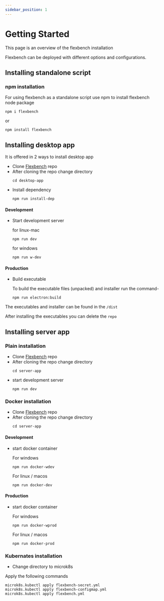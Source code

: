 ```yaml
---
sidebar_position: 1
---
```

# Getting Started
This page is an overview of the flexbench installation

Flexbench can be deployed with different options and configurations. 

## Installing standalone script

### npm installation

For using flexbench as a standalone script use npm to install flexbench node package 

```
npm i flexbench
```
or 
```
npm install flexbench
```

## Installing desktop app

It is offered in 2 ways to install desktop app


- Clone [Flexbench](https://github.com/flexivian/flexbench) repo 
- After cloning the repo change directory
  ```
  cd desktop-app
  ``` 
- Install dependency 
  ```
  npm run install-dep
  ```

#### Development
- Start development server 

  for linux-mac 
  ```
  npm run dev
  ```
  for windows 
  ```
  npm run w-dev
  ```

#### Production
- Build executable

  To build the executable files (unpacked) and installer run the command-
  ```
  npm run electron:build
  ```

The executables and installer can be found in the `/dist`

After installing the executables you can delete the `repo`

## Installing server app

### Plain installation 

- Clone [Flexbench](https://github.com/flexivian/flexbench) repo 
- After cloning the repo change directory
  ```
  cd server-app
  ``` 
- start development server
  ```
  npm run dev
  ```
### Docker installation

- Clone [Flexbench](https://github.com/flexivian/flexbench) repo 
- After cloning the repo change directory
  ```
  cd server-app
  ``` 
#### Development

- start docker container

  For windows
  ```
  npm run docker-wdev
  ```
  For linux / macos
  ```
  npm run docker-dev
  ```

#### Production
- start docker container

  For windows
  ```
  npm run docker-wprod
  ```
  For linux / macos
  ```
  npm run docker-prod
  ```

### Kubernates installation

- Change directory to microk8s

Apply the following commands

    microk8s.kubectl apply flexbench-secret.yml
    microk8s.kubectl apply flexbench-configmap.yml
    microk8s.kubectl apply flexbench.yml

